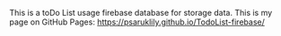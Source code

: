 This is a toDo List usage firebase database for storage data.
This is my page on GitHub Pages: https://psaruklily.github.io/TodoList-firebase/
